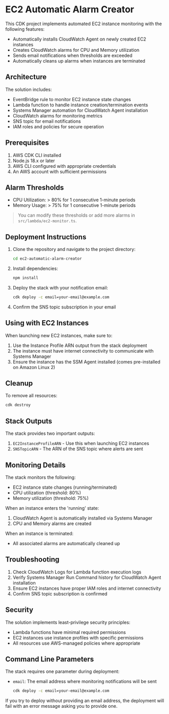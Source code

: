 # EC2 Automatic Alarm Creator

This CDK project implements automated EC2 instance monitoring with the following features:

- Automatically installs CloudWatch Agent on newly created EC2 instances
- Creates CloudWatch alarms for CPU and Memory utilization
- Sends email notifications when thresholds are exceeded
- Automatically cleans up alarms when instances are terminated

## Architecture

The solution includes:

- EventBridge rule to monitor EC2 instance state changes
- Lambda function to handle instance creation/termination events
- Systems Manager automation for CloudWatch Agent installation
- CloudWatch alarms for monitoring metrics
- SNS topic for email notifications
- IAM roles and policies for secure operation

## Prerequisites

1. AWS CDK CLI installed
2. Node.js 18.x or later
3. AWS CLI configured with appropriate credentials
4. An AWS account with sufficient permissions

## Alarm Thresholds

- CPU Utilization: > 80% for 1 consecutive 1-minute periods
- Memory Usage: > 75% for 1 consecutive 1-minute periods
> You can modify these thresholds or add more alarms in `src/lambda/ec2-monitor.ts`.

## Deployment Instructions

1. Clone the repository and navigate to the project directory:
   ```bash
   cd ec2-automatic-alarm-creator
   ```

2. Install dependencies:
   ```bash
   npm install
   ```

3. Deploy the stack with your notification email:
   ```bash
   cdk deploy -c email=your-email@example.com
   ```

4. Confirm the SNS topic subscription in your email

## Using with EC2 Instances

When launching new EC2 instances, make sure to:

1. Use the Instance Profile ARN output from the stack deployment
2. The instance must have internet connectivity to communicate with Systems Manager
3. Ensure the instance has the SSM Agent installed (comes pre-installed on Amazon Linux 2)

## Cleanup

To remove all resources:

```bash
cdk destroy
```

## Stack Outputs

The stack provides two important outputs:

1. `EC2InstanceProfileARN` - Use this when launching EC2 instances
2. `SNSTopicARN` - The ARN of the SNS topic where alerts are sent

## Monitoring Details

The stack monitors the following:

- EC2 instance state changes (running/terminated)
- CPU utilization (threshold: 80%)
- Memory utilization (threshold: 75%)

When an instance enters the 'running' state:
1. CloudWatch Agent is automatically installed via Systems Manager
2. CPU and Memory alarms are created

When an instance is terminated:
- All associated alarms are automatically cleaned up

## Troubleshooting

1. Check CloudWatch Logs for Lambda function execution logs
2. Verify Systems Manager Run Command history for CloudWatch Agent installation
3. Ensure EC2 instances have proper IAM roles and internet connectivity
4. Confirm SNS topic subscription is confirmed

## Security

The solution implements least-privilege security principles:
- Lambda functions have minimal required permissions
- EC2 instances use instance profiles with specific permissions
- All resources use AWS-managed policies where appropriate

## Command Line Parameters

The stack requires one parameter during deployment:

- `email`: The email address where monitoring notifications will be sent
  ```bash
  cdk deploy -c email=your-email@example.com
  ```

If you try to deploy without providing an email address, the deployment will fail with an error message asking you to provide one.
